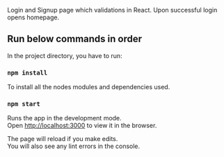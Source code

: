Login and Signup page which validations in React. Upon successful login opens homepage.

## Run below commands in order

In the project directory, you have to run:

### `npm install`
To install all the nodes modules and dependencies used.

### `npm start`

Runs the app in the development mode.<br />
Open [http://localhost:3000](http://localhost:3000) to view it in the browser.

The page will reload if you make edits.<br />
You will also see any lint errors in the console.


